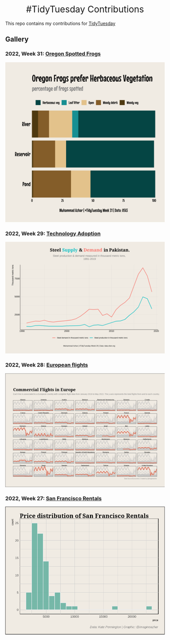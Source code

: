 <h1 style="font-weight:normal" align="center">
  &nbsp;#TidyTuesday Contributions&nbsp;
</h1>

This repo contains my contributions for [TidyTuesday](https://github.com/rfordatascience/tidytuesday.)

<!-- <div align="center">
  <br>
  <a href="https://www.buymeacoffee.com/z3tt" target="_blank"><img src="https://www.buymeacoffee.com/assets/img/guidelines/download-assets-sm-1.svg" alt="Buy Me A Coffee" style="height: 50px !important;width: 174px !important;box-shadow: 0px 3px 2px 0px rgba(190, 190, 190, 0.5) !important;-webkit-box-shadow: 0px 3px 2px 0px rgba(190, 190, 190, 0.5) !important;" ></a>
  <br><br>
</div> -->

## Gallery

### 2022, Week 31: [Oregon Spotted Frogs](https://github.com/imagineazhar/TidyTuesday/tree/main/2022/Week31)

![Oregon Spotted Frogs](https://github.com/imagineazhar/TidyTuesday/blob/main/2022/Week31/week31.png?raw=true)

### 2022, Week 29: [Technology Adoption](https://github.com/imagineazhar/TidyTuesday/tree/main/2022/Week29)

![Technology Adoption](https://github.com/imagineazhar/TidyTuesday/blob/main/2022/Week29/week29.png?raw=true)

### 2022, Week 28: [European flights](https://github.com/imagineazhar/TidyTuesday/tree/main/2022/Week28)

![European flights](https://github.com/imagineazhar/TidyTuesday/blob/main/2022/Week28/week28.png)

### 2022, Week 27: [San Francisco Rentals](https://github.com/imagineazhar/TidyTuesday/tree/main/2022/Week27)

![San Francisco Rentals](https://github.com/imagineazhar/TidyTuesday/blob/main/2022/Week27/week27.png)
